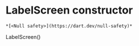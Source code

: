 


# LabelScreen constructor




    *[<Null safety>](https://dart.dev/null-safety)*



LabelScreen()













